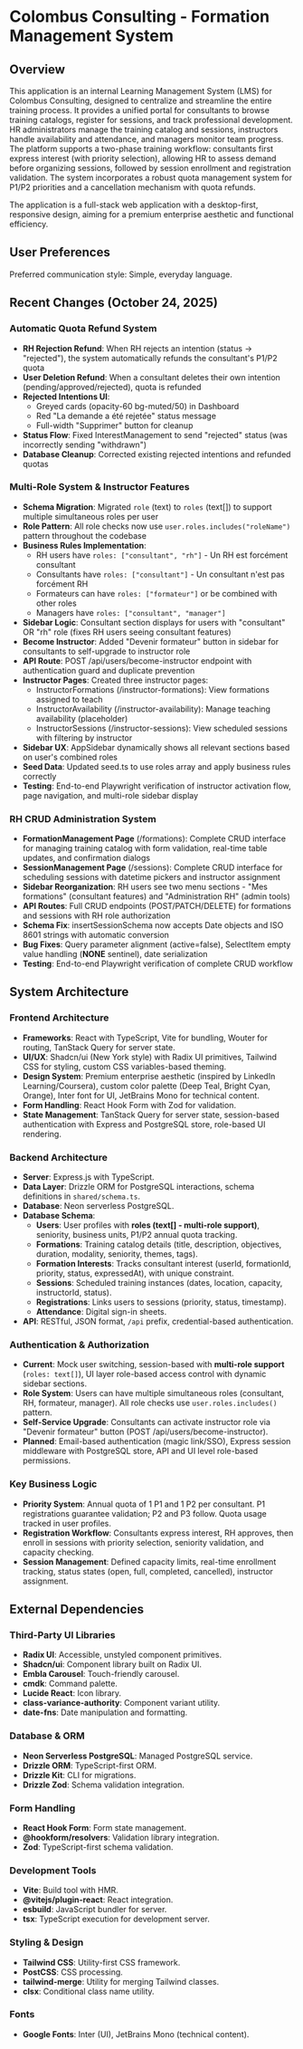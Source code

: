 # Colombus Consulting - Formation Management System

## Overview

This application is an internal Learning Management System (LMS) for Colombus Consulting, designed to centralize and streamline the entire training process. It provides a unified portal for consultants to browse training catalogs, register for sessions, and track professional development. HR administrators manage the training catalog and sessions, instructors handle availability and attendance, and managers monitor team progress. The platform supports a two-phase training workflow: consultants first express interest (with priority selection), allowing HR to assess demand before organizing sessions, followed by session enrollment and registration validation. The system incorporates a robust quota management system for P1/P2 priorities and a cancellation mechanism with quota refunds.

The application is a full-stack web application with a desktop-first, responsive design, aiming for a premium enterprise aesthetic and functional efficiency.

## User Preferences

Preferred communication style: Simple, everyday language.

## Recent Changes (October 24, 2025)

### Automatic Quota Refund System
- **RH Rejection Refund**: When RH rejects an intention (status → "rejected"), the system automatically refunds the consultant's P1/P2 quota
- **User Deletion Refund**: When a consultant deletes their own intention (pending/approved/rejected), quota is refunded
- **Rejected Intentions UI**: 
  - Greyed cards (opacity-60 bg-muted/50) in Dashboard
  - Red "La demande a été rejetée" status message
  - Full-width "Supprimer" button for cleanup
- **Status Flow**: Fixed InterestManagement to send "rejected" status (was incorrectly sending "withdrawn")
- **Database Cleanup**: Corrected existing rejected intentions and refunded quotas

### Multi-Role System & Instructor Features
- **Schema Migration**: Migrated `role` (text) to `roles` (text[]) to support multiple simultaneous roles per user
- **Role Pattern**: All role checks now use `user.roles.includes("roleName")` pattern throughout the codebase
- **Business Rules Implementation**:
  - RH users have `roles: ["consultant", "rh"]` - Un RH est forcément consultant
  - Consultants have `roles: ["consultant"]` - Un consultant n'est pas forcément RH
  - Formateurs can have `roles: ["formateur"]` or be combined with other roles
  - Managers have `roles: ["consultant", "manager"]`
- **Sidebar Logic**: Consultant section displays for users with "consultant" OR "rh" role (fixes RH users seeing consultant features)
- **Become Instructor**: Added "Devenir formateur" button in sidebar for consultants to self-upgrade to instructor role
- **API Route**: POST /api/users/become-instructor endpoint with authentication guard and duplicate prevention
- **Instructor Pages**: Created three instructor pages:
  - InstructorFormations (/instructor-formations): View formations assigned to teach
  - InstructorAvailability (/instructor-availability): Manage teaching availability (placeholder)
  - InstructorSessions (/instructor-sessions): View scheduled sessions with filtering by instructor
- **Sidebar UX**: AppSidebar dynamically shows all relevant sections based on user's combined roles
- **Seed Data**: Updated seed.ts to use roles array and apply business rules correctly
- **Testing**: End-to-end Playwright verification of instructor activation flow, page navigation, and multi-role sidebar display

### RH CRUD Administration System
- **FormationManagement Page** (/formations): Complete CRUD interface for managing training catalog with form validation, real-time table updates, and confirmation dialogs
- **SessionManagement Page** (/sessions): Complete CRUD interface for scheduling sessions with datetime pickers and instructor assignment
- **Sidebar Reorganization**: RH users see two menu sections - "Mes formations" (consultant features) and "Administration RH" (admin tools)
- **API Routes**: Full CRUD endpoints (POST/PATCH/DELETE) for formations and sessions with RH role authorization
- **Schema Fix**: insertSessionSchema now accepts Date objects and ISO 8601 strings with automatic conversion
- **Bug Fixes**: Query parameter alignment (active=false), SelectItem empty value handling (__NONE__ sentinel), date serialization
- **Testing**: End-to-end Playwright verification of complete CRUD workflow

## System Architecture

### Frontend Architecture
- **Frameworks**: React with TypeScript, Vite for bundling, Wouter for routing, TanStack Query for server state.
- **UI/UX**: Shadcn/ui (New York style) with Radix UI primitives, Tailwind CSS for styling, custom CSS variables-based theming.
- **Design System**: Premium enterprise aesthetic (inspired by LinkedIn Learning/Coursera), custom color palette (Deep Teal, Bright Cyan, Orange), Inter font for UI, JetBrains Mono for technical content.
- **Form Handling**: React Hook Form with Zod for validation.
- **State Management**: TanStack Query for server state, session-based authentication with Express and PostgreSQL store, role-based UI rendering.

### Backend Architecture
- **Server**: Express.js with TypeScript.
- **Data Layer**: Drizzle ORM for PostgreSQL interactions, schema definitions in `shared/schema.ts`.
- **Database**: Neon serverless PostgreSQL.
- **Database Schema**:
    - **Users**: User profiles with **roles (text[] - multi-role support)**, seniority, business units, P1/P2 annual quota tracking.
    - **Formations**: Training catalog details (title, description, objectives, duration, modality, seniority, themes, tags).
    - **Formation Interests**: Tracks consultant interest (userId, formationId, priority, status, expressedAt), with unique constraint.
    - **Sessions**: Scheduled training instances (dates, location, capacity, instructorId, status).
    - **Registrations**: Links users to sessions (priority, status, timestamp).
    - **Attendance**: Digital sign-in sheets.
- **API**: RESTful, JSON format, `/api` prefix, credential-based authentication.

### Authentication & Authorization
- **Current**: Mock user switching, session-based with **multi-role support** (`roles: text[]`), UI layer role-based access control with dynamic sidebar sections.
- **Role System**: Users can have multiple simultaneous roles (consultant, RH, formateur, manager). All role checks use `user.roles.includes()` pattern.
- **Self-Service Upgrade**: Consultants can activate instructor role via "Devenir formateur" button (POST /api/users/become-instructor).
- **Planned**: Email-based authentication (magic link/SSO), Express session middleware with PostgreSQL store, API and UI level role-based permissions.

### Key Business Logic
- **Priority System**: Annual quota of 1 P1 and 1 P2 per consultant. P1 registrations guarantee validation; P2 and P3 follow. Quota usage tracked in user profiles.
- **Registration Workflow**: Consultants express interest, RH approves, then enroll in sessions with priority selection, seniority validation, and capacity checking.
- **Session Management**: Defined capacity limits, real-time enrollment tracking, status states (open, full, completed, cancelled), instructor assignment.

## External Dependencies

### Third-Party UI Libraries
- **Radix UI**: Accessible, unstyled component primitives.
- **Shadcn/ui**: Component library built on Radix UI.
- **Embla Carousel**: Touch-friendly carousel.
- **cmdk**: Command palette.
- **Lucide React**: Icon library.
- **class-variance-authority**: Component variant utility.
- **date-fns**: Date manipulation and formatting.

### Database & ORM
- **Neon Serverless PostgreSQL**: Managed PostgreSQL service.
- **Drizzle ORM**: TypeScript-first ORM.
- **Drizzle Kit**: CLI for migrations.
- **Drizzle Zod**: Schema validation integration.

### Form Handling
- **React Hook Form**: Form state management.
- **@hookform/resolvers**: Validation library integration.
- **Zod**: TypeScript-first schema validation.

### Development Tools
- **Vite**: Build tool with HMR.
- **@vitejs/plugin-react**: React integration.
- **esbuild**: JavaScript bundler for server.
- **tsx**: TypeScript execution for development server.

### Styling & Design
- **Tailwind CSS**: Utility-first CSS framework.
- **PostCSS**: CSS processing.
- **tailwind-merge**: Utility for merging Tailwind classes.
- **clsx**: Conditional class name utility.

### Fonts
- **Google Fonts**: Inter (UI), JetBrains Mono (technical content).